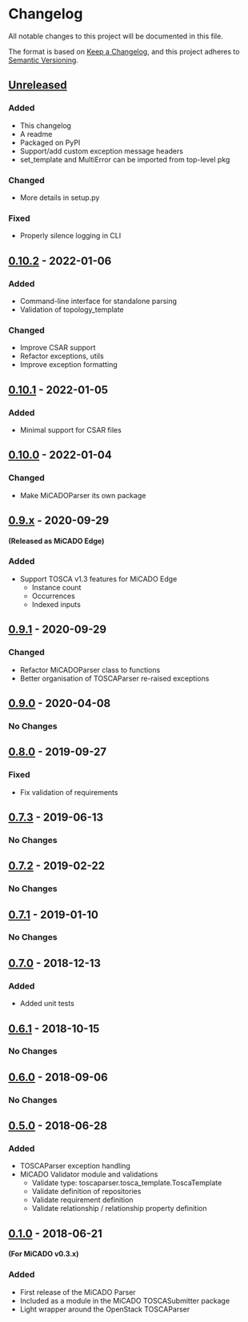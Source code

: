# Changelog
All notable changes to this project will be documented in this file.

The format is based on [Keep a Changelog](https://keepachangelog.com/en/1.0.0/),
and this project adheres to [Semantic Versioning](https://semver.org/spec/v2.0.0.html).

## [Unreleased]
### Added
- This changelog
- A readme
- Packaged on PyPI
- Support/add custom exception message headers
- set_template and MultiError can be imported from top-level pkg

### Changed
- More details in setup.py

### Fixed
- Properly silence logging in CLI

## [0.10.2] - 2022-01-06
### Added
- Command-line interface for standalone parsing
- Validation of topology_template

### Changed
- Improve CSAR support
- Refactor exceptions, utils
- Improve exception formatting

## [0.10.1] - 2022-01-05
### Added
- Minimal support for CSAR files

## [0.10.0] - 2022-01-04
### Changed
- Make MiCADOParser its own package

## [0.9.x] - 2020-09-29
#### (Released as MiCADO Edge)
### Added
- Support TOSCA v1.3 features for MiCADO Edge
  - Instance count
  - Occurrences
  - Indexed inputs

## [0.9.1] - 2020-09-29
### Changed
- Refactor MiCADOParser class to functions
- Better organisation of TOSCAParser re-raised exceptions

## [0.9.0] - 2020-04-08
### No Changes

## [0.8.0] - 2019-09-27
### Fixed
- Fix validation of requirements

## [0.7.3] - 2019-06-13
### No Changes

## [0.7.2] - 2019-02-22
### No Changes

## [0.7.1] - 2019-01-10
### No Changes

## [0.7.0] - 2018-12-13
### Added
- Added unit tests

## [0.6.1] - 2018-10-15
### No Changes

## [0.6.0] - 2018-09-06
### No Changes

## [0.5.0] - 2018-06-28
### Added
- TOSCAParser exception handling
- MiCADO Validator module and validations
  - Validate type: toscaparser.tosca_template.ToscaTemplate
  - Validate definition of repositories
  - Validate requirement definition
  - Validate relationship / relationship property definition
## [0.1.0] - 2018-06-21
#### (For MiCADO v0.3.x)
### Added
- First release of the MiCADO Parser
- Included as a module in the MiCADO TOSCASubmitter package
- Light wrapper around the OpenStack TOSCAParser

[Unreleased]: https://github.com/micado-scale/micado-parser/compare/v0.10.2...HEAD
[0.10.2]: https://github.com/micado-scale/micado-parser/compare/v0.10.1...v0.10.2
[0.10.1]: https://github.com/micado-scale/micado-parser/compare/v0.10.0...v0.10.1
[0.10.0]: https://github.com/micado-scale/micado-parser/releases/tag/v0.10.0
[0.9.x]: https://github.com/micado-scale/component_submitter/tree/edge
[0.9.1]: https://github.com/micado-scale/component_submitter/tree/v0.9.1
[0.9.0]: https://github.com/micado-scale/component_submitter/tree/v0.9.0
[0.8.0]: https://github.com/micado-scale/component_submitter/tree/v0.8.0
[0.7.3]: https://github.com/micado-scale/component_submitter/tree/v0.7.3
[0.7.2]: https://github.com/micado-scale/component_submitter/tree/v0.7.2
[0.7.1]: https://github.com/micado-scale/component_submitter/tree/v0.7.1
[0.7.0]: https://github.com/micado-scale/component_submitter/tree/v0.7.0
[0.6.1]: https://github.com/micado-scale/component_submitter/tree/v0.6.1
[0.6.0]: https://github.com/micado-scale/component_submitter/tree/v0.6.0
[0.5.0]: https://github.com/micado-scale/component_submitter/tree/v0.5.0
[0.1.0]: https://github.com/micado-scale/component_submitter/blob/v.0.1.x-sofia_stable/micado_parser.py